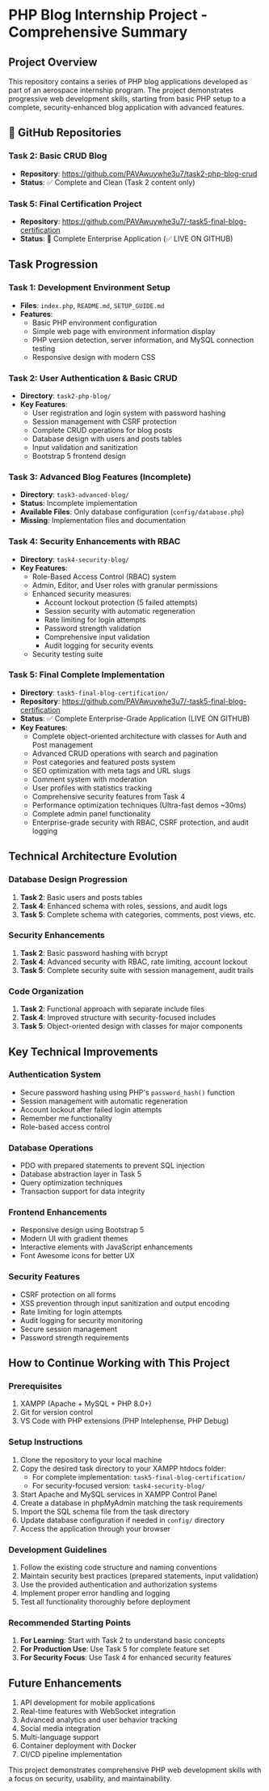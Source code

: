 # PHP Blog Internship Project - Comprehensive Summary

## Project Overview

This repository contains a series of PHP blog applications developed as part of an aerospace internship program. The project demonstrates progressive web development skills, starting from basic PHP setup to a complete, security-enhanced blog application with advanced features.

## 🔗 GitHub Repositories

### Task 2: Basic CRUD Blog
- **Repository**: https://github.com/PAVAwuywhe3u7/task2-php-blog-crud
- **Status**: ✅ Complete and Clean (Task 2 content only)

### Task 5: Final Certification Project
- **Repository**: https://github.com/PAVAwuywhe3u7/-task5-final-blog-certification
- **Status**: 🚀 Complete Enterprise Application (✅ LIVE ON GITHUB)

## Task Progression

### Task 1: Development Environment Setup
- **Files**: `index.php`, `README.md`, `SETUP_GUIDE.md`
- **Features**:
  - Basic PHP environment configuration
  - Simple web page with environment information display
  - PHP version detection, server information, and MySQL connection testing
  - Responsive design with modern CSS

### Task 2: User Authentication & Basic CRUD
- **Directory**: `task2-php-blog/`
- **Key Features**:
  - User registration and login system with password hashing
  - Session management with CSRF protection
  - Complete CRUD operations for blog posts
  - Database design with users and posts tables
  - Input validation and sanitization
  - Bootstrap 5 frontend design

### Task 3: Advanced Blog Features (Incomplete)
- **Directory**: `task3-advanced-blog/`
- **Status**: Incomplete implementation
- **Available Files**: Only database configuration (`config/database.php`)
- **Missing**: Implementation files and documentation

### Task 4: Security Enhancements with RBAC
- **Directory**: `task4-security-blog/`
- **Key Features**:
  - Role-Based Access Control (RBAC) system
  - Admin, Editor, and User roles with granular permissions
  - Enhanced security measures:
    - Account lockout protection (5 failed attempts)
    - Session security with automatic regeneration
    - Rate limiting for login attempts
    - Password strength validation
    - Comprehensive input validation
    - Audit logging for security events
  - Security testing suite

### Task 5: Final Complete Implementation
- **Directory**: `task5-final-blog-certification/`
- **Repository**: https://github.com/PAVAwuywhe3u7/-task5-final-blog-certification
- **Status**: ✅ Complete Enterprise-Grade Application (LIVE ON GITHUB)
- **Key Features**:
  - Complete object-oriented architecture with classes for Auth and Post management
  - Advanced CRUD operations with search and pagination
  - Post categories and featured posts system
  - SEO optimization with meta tags and URL slugs
  - Comment system with moderation
  - User profiles with statistics tracking
  - Comprehensive security features from Task 4
  - Performance optimization techniques (Ultra-fast demos ~30ms)
  - Complete admin panel functionality
  - Enterprise-grade security with RBAC, CSRF protection, and audit logging

## Technical Architecture Evolution

### Database Design Progression
1. **Task 2**: Basic users and posts tables
2. **Task 4**: Enhanced schema with roles, sessions, and audit logs
3. **Task 5**: Complete schema with categories, comments, post views, etc.

### Security Enhancements
1. **Task 2**: Basic password hashing with bcrypt
2. **Task 4**: Advanced security with RBAC, rate limiting, account lockout
3. **Task 5**: Complete security suite with session management, audit trails

### Code Organization
1. **Task 2**: Functional approach with separate include files
2. **Task 4**: Improved structure with security-focused includes
3. **Task 5**: Object-oriented design with classes for major components

## Key Technical Improvements

### Authentication System
- Secure password hashing using PHP's `password_hash()` function
- Session management with automatic regeneration
- Account lockout after failed login attempts
- Remember me functionality
- Role-based access control

### Database Operations
- PDO with prepared statements to prevent SQL injection
- Database abstraction layer in Task 5
- Query optimization techniques
- Transaction support for data integrity

### Frontend Enhancements
- Responsive design using Bootstrap 5
- Modern UI with gradient themes
- Interactive elements with JavaScript enhancements
- Font Awesome icons for better UX

### Security Features
- CSRF protection on all forms
- XSS prevention through input sanitization and output encoding
- Rate limiting for login attempts
- Audit logging for security monitoring
- Secure session management
- Password strength requirements

## How to Continue Working with This Project

### Prerequisites
1. XAMPP (Apache + MySQL + PHP 8.0+)
2. Git for version control
3. VS Code with PHP extensions (PHP Intelephense, PHP Debug)

### Setup Instructions
1. Clone the repository to your local machine
2. Copy the desired task directory to your XAMPP htdocs folder:
   - For complete implementation: `task5-final-blog-certification/`
   - For security-focused version: `task4-security-blog/`
3. Start Apache and MySQL services in XAMPP Control Panel
4. Create a database in phpMyAdmin matching the task requirements
5. Import the SQL schema file from the task directory
6. Update database configuration if needed in `config/` directory
7. Access the application through your browser

### Development Guidelines
1. Follow the existing code structure and naming conventions
2. Maintain security best practices (prepared statements, input validation)
3. Use the provided authentication and authorization systems
4. Implement proper error handling and logging
5. Test all functionality thoroughly before deployment

### Recommended Starting Points
1. **For Learning**: Start with Task 2 to understand basic concepts
2. **For Production Use**: Use Task 5 for complete feature set
3. **For Security Focus**: Use Task 4 for enhanced security features

## Future Enhancements
1. API development for mobile applications
2. Real-time features with WebSocket integration
3. Advanced analytics and user behavior tracking
4. Social media integration
5. Multi-language support
6. Container deployment with Docker
7. CI/CD pipeline implementation

This project demonstrates comprehensive PHP web development skills with a focus on security, usability, and maintainability.